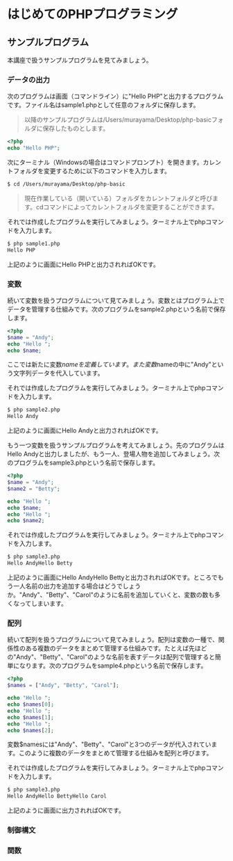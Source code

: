# はじめてのPHPプログラミング

## サンプルプログラム

本講座で扱うサンプルプログラムを見てみましょう。

### データの出力

次のプログラムは画面（コマンドライン）に"Hello PHP"と出力するプログラムです。ファイル名はsample1.phpとして任意のフォルダに保存します。

> 以降のサンプルプログラムは/Users/murayama/Desktop/php-basicフォルダに保存したものとします。

```php
<?php
echo "Hello PHP";
```

次にターミナル（Windowsの場合はコマンドプロンプト）を開きます。カレントフォルダを変更するために以下のコマンドを入力します。

```bash
$ cd /Users/murayama/Desktop/php-basic
```

> 現在作業している（開いている）フォルダをカレントフォルダと呼びます。cdコマンドによってカレントフォルダを変更することができます。

それでは作成したプログラムを実行してみましょう。ターミナル上でphpコマンドを入力します。

```bash
$ php sample1.php
Hello PHP
```

上記のように画面にHello PHPと出力されればOKです。


### 変数

続いて変数を扱うプログラムについて見てみましょう。変数とはプログラム上でデータを管理する仕組みです。次のプログラムをsample2.phpという名前で保存します。

```php
<?php
$name = "Andy";
echo "Hello ";
echo $name;
```

ここでは新たに変数$nameを定義しています。また変数$nameの中に"Andy"という文字列データを代入しています。

それでは作成したプログラムを実行してみましょう。ターミナル上でphpコマンドを入力します。

```bash
$ php sample2.php
Hello Andy
```

上記のように画面にHello Andyと出力されればOKです。

もう一つ変数を扱うサンプルプログラムを考えてみましょう。先のプログラムはHello Andyと出力しましたが、もう一人、登場人物を追加してみましょう。次のプログラムをsample3.phpという名前で保存します。


```php
<?php
$name = "Andy";
$name2 = "Betty";

echo "Hello ";
echo $name;
echo "Hello ";
echo $name2;
```

それでは作成したプログラムを実行してみましょう。ターミナル上でphpコマンドを入力します。

```bash
$ php sample3.php
Hello AndyHello Betty
```

上記のように画面にHello AndyHello Bettyと出力されればOKです。ところでもう一人名前の出力を追加する場合はどうでしょうか。"Andy"、"Betty"、"Carol"のように名前を追加していくと、変数の数も多くなってしまいます。


### 配列

続いて配列を扱うプログラムについて見てみましょう。配列は変数の一種で、関係性のある複数のデータをまとめて管理する仕組みです。たとえば先ほどの"Andy"、"Betty"、"Carol"のような名前を表すデータは配列で管理すると簡単になります。次のプログラムをsample4.phpという名前で保存します。


```php
<?php
$names = ["Andy", "Betty", "Carol"];

echo "Hello ";
echo $names[0];
echo "Hello ";
echo $names[1];
echo "Hello ";
echo $names[2];
```

変数$namesには"Andy"、"Betty"、"Carol"と3つのデータが代入されています。このように複数のデータをまとめて管理する仕組みを配列と呼びます。

それでは作成したプログラムを実行してみましょう。ターミナル上でphpコマンドを入力します。

```bash
$ php sample3.php
Hello AndyHello BettyHello Carol
```

上記のように画面に出力されればOKです。

### 制御構文

### 関数


